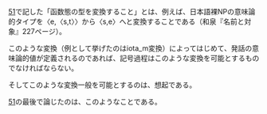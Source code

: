 [51](https://github.com/TomonariMASADA/didactic-fiesta/blob/main/051.md)で記した「函数態の型を変換すること」とは、例えば、日本語裸NPの意味論的タイプを〈e,〈s,t〉〉から〈s,e〉へと変換することである（和泉『名前と対象』227ページ）。

このような変換（例として挙げたのはiota_m変換）によってはじめて、発話の意味論的値が定義されるのであれば、記号過程はこのような変換を可能とするものでなければならない。

そしてこのような変換一般を可能とするのは、想起である。

[51](https://github.com/TomonariMASADA/didactic-fiesta/blob/main/051.md)の最後で論じたのは、このようなことである。
